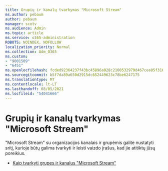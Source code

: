 ```yaml
---
title: Grupių ir kanalų tvarkymas "Microsoft Stream"
ms.author: pebaum
author: pebaum
manager: scotv
ms.audience: Admin
ms.topic: article
ms.service: o365-administration
ROBOTS: NOINDEX, NOFOLLOW
localization_priority: Normal
ms.collection: Adm_O365
ms.custom:
- "9001509"
- "6451"
ms.openlocfilehash: fcded92364237f43bc45896a028c2100532979d467cee05f3166118a02894831
ms.sourcegitcommit: b5f7da89a650d2915dc652449623c78be6247175
ms.translationtype: MT
ms.contentlocale: lt-LT
ms.lasthandoff: 08/05/2021
ms.locfileid: "54041666"
---
```

# <a name="organize-groups-and-channels-in-microsoft-stream"></a>Grupių ir kanalų tvarkymas "Microsoft Stream"

"Microsoft Stream" su organizacijos kanalais ir grupėmis galite nustatyti sritį, kurioje būtų galima tvarkyti ir leisti vaizdo įrašus, kad jie atitiktų jūsų poreikius.  

- [Kaip tvarkyti grupes ir kanalus "Microsoft Stream"](https://docs.microsoft.com/stream/groups-channels-organization)
